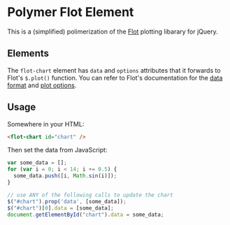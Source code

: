 Polymer Flot Element
====================

This is a (simplified) polimerization of the [Flot](http://www.flotcharts.org/) plotting libarary for jQuery.

## Elements

The `flot-chart` element has `data` and `options` attributes that it forwards to Flot's `$.plot()` function. You can refer to Flot's documentation for the [data format](https://github.com/flot/flot/blob/master/API.md#data-format) and [plot options](https://github.com/flot/flot/blob/master/API.md#plot-options).

## Usage

Somewhere in your HTML:
```html
<flot-chart id="chart" />
```

Then set the data from JavaScript:
```javascript
var some_data = [];
for (var i = 0; i < 14; i += 0.5) {
  some_data.push([i, Math.sin(i)]);
}

// use ANY of the following calls to update the chart
$("#chart").prop('data', [some_data]);
$("#chart")[0].data = [some_data];
document.getElementById("chart").data = some_data;
```
